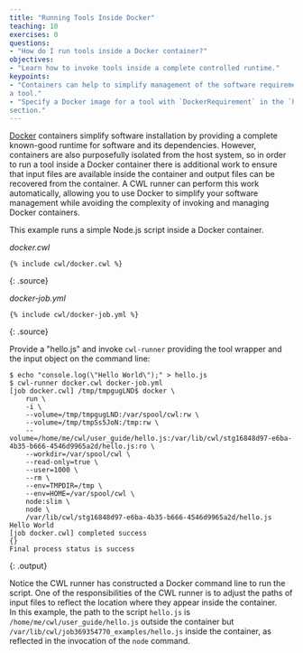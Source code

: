 ```yaml
---
title: "Running Tools Inside Docker"
teaching: 10
exercises: 0
questions:
- "How do I run tools inside a Docker container?"
objectives:
- "Learn how to invoke tools inside a complete controlled runtime."
keypoints:
- "Containers can help to simplify management of the software requirements of
a tool."
- "Specify a Docker image for a tool with `DockerRequirement` in the `hints`
section."
---
```

[Docker][docker] containers simplify software installation by providing a
complete known-good runtime for software and its dependencies.  However,
containers are also purposefully isolated from the host system, so in
order to run a tool inside a Docker container there is additional work to
ensure that input files are available inside the container and output
files can be recovered from the container.  A CWL runner can perform this work
automatically, allowing you to use Docker to simplify your software
management while avoiding the complexity of invoking and managing Docker
containers.

This example runs a simple Node.js script inside a Docker container.

*docker.cwl*

~~~
{% include cwl/docker.cwl %}
~~~
{: .source}

*docker-job.yml*

~~~
{% include cwl/docker-job.yml %}
~~~
{: .source}

Provide a "hello.js" and invoke `cwl-runner` providing the tool wrapper and the
input object on the command line:

~~~
$ echo "console.log(\"Hello World\");" > hello.js
$ cwl-runner docker.cwl docker-job.yml
[job docker.cwl] /tmp/tmpgugLND$ docker \
    run \
    -i \
    --volume=/tmp/tmpgugLND:/var/spool/cwl:rw \
    --volume=/tmp/tmpSs5JoN:/tmp:rw \
    --volume=/home/me/cwl/user_guide/hello.js:/var/lib/cwl/stg16848d97-e6ba-4b35-b666-4546d9965a2d/hello.js:ro \
    --workdir=/var/spool/cwl \
    --read-only=true \
    --user=1000 \
    --rm \
    --env=TMPDIR=/tmp \
    --env=HOME=/var/spool/cwl \
    node:slim \
    node \
    /var/lib/cwl/stg16848d97-e6ba-4b35-b666-4546d9965a2d/hello.js
Hello World
[job docker.cwl] completed success
{}
Final process status is success
~~~
{: .output}

Notice the CWL runner has constructed a Docker command line to run the
script.  One of the responsibilities of the CWL runner is to adjust the paths of
input files to reflect the location where they appear inside the container.  
In this example, the path to the script `hello.js` is `/home/me/cwl/user_guide/hello.js`
outside the container but `/var/lib/cwl/job369354770_examples/hello.js` inside
the container, as reflected in the invocation of the `node` command.

[docker]: https://docker.io
